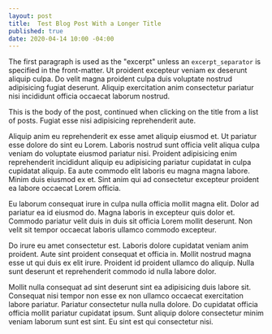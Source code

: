 ```yaml
---
layout: post
title:  Test Blog Post With a Longer Title
published: true
date: 2020-04-14 10:00 -04:00
---
```


The first paragraph is used as the "excerpt" unless an `excerpt_separator` is specified in the front-matter. Ut proident excepteur veniam ex deserunt aliquip culpa. Do velit magna proident culpa duis voluptate nostrud adipisicing fugiat deserunt. Aliquip exercitation anim consectetur pariatur nisi incididunt officia occaecat laborum nostrud.

This is the body of the post, continued when clicking on the title from a list of posts. Fugiat esse nisi adipisicing reprehenderit aute.

Aliquip anim eu reprehenderit ex esse amet aliquip eiusmod et. Ut pariatur esse dolore do sint eu Lorem. Laboris nostrud sunt officia velit aliqua culpa veniam do voluptate eiusmod pariatur nisi. Proident adipisicing enim reprehenderit incididunt aliquip eu adipisicing pariatur cupidatat in culpa cupidatat aliquip. Ea aute commodo elit laboris eu magna magna labore. Minim duis eiusmod ex et. Sint anim qui ad consectetur excepteur proident ea labore occaecat Lorem officia.

Eu laborum consequat irure in culpa nulla officia mollit magna elit. Dolor ad pariatur ea id eiusmod do. Magna laboris in excepteur quis dolor et. Commodo pariatur velit duis in duis sit officia Lorem mollit deserunt. Non velit sit tempor occaecat laboris ullamco commodo excepteur.

Do irure eu amet consectetur est. Laboris dolore cupidatat veniam anim proident. Aute sint proident consequat et officia in. Mollit nostrud magna esse ut qui duis ex elit irure. Proident id proident ullamco do aliquip. Nulla sunt deserunt et reprehenderit commodo id nulla labore dolor.

Mollit nulla consequat ad sint deserunt sint ea adipisicing duis labore sit. Consequat nisi tempor non esse ex non ullamco occaecat exercitation labore pariatur. Pariatur consectetur nulla nulla dolore. Do cupidatat officia officia mollit pariatur cupidatat ipsum. Sunt aliquip dolore consectetur minim veniam laborum sunt est sint. Eu sint est qui consectetur nisi.
